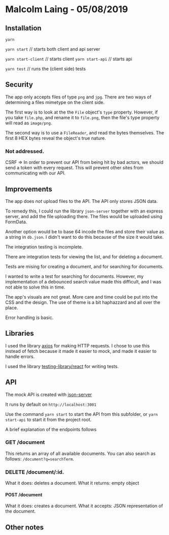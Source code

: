 # Malcolm Laing - 05/08/2019

## Installation

`yarn`

`yarn start` // starts both client and api server

`yarn start-client` // starts client
`yarn start-api` // starts api

`yarn test` // runs the (client side) tests

## Security

The app only accepts files of type `png` and `jpg`. There are two ways of determining a files mimetype on the client side.

The first way is to look at the the `File` object's `type` property. However, if you take `file.php`, and rename it to `file.png`, then the file's type property will read as `image/png`.

The second way is to use a `FileReader`, and read the bytes themselves. The first 8 HEX bytes reveal the object's true nature.

### Not addressed.

CSRF => In order to prevent our API from being hit by bad actors, we should send a token with every request. This will prevent other sites from communicating with our API.

## Improvements

The app does _not_ upload files to the API. The API only stores JSON data.

To remedy this, I could run the library `json-server` together with an express server, and add the file uploading there. The files would be uploaded using FormData.

Another option would be to base 64 incode the files and store their value as a string in `db.json`. I didn't want to do this because of the size it would take.

The integration testing is incomplete.

There are integration tests for viewing the list, and for deleting a document.

Tests are mising for creating a document, and for searching for documents.

I wanted to write a test for searching for documents. However, my implementation of a debounced search value made this difficult, and I was not able to solve this in time.

The app's visuals are not great. More care and time could be put into the CSS and the design. The use of theme is a bit haphazzard and all over the place.

Error handling is basic.

## Libraries

I used the library [axios](https://github.com/axios/axios) for making HTTP requests. I chose to use this instead of fetch because it made it easier to mock, and made it easier to handle errors.

I used the library [testing-library/react](https://github.com/testing-library/react-testing-library) for writing tests.

## API

The mock API is created with [json-server](https://github.com/typicode/json-server)

It runs by default on `http://localhost:3001`

Use the command `yarn start` to start the API from this subfolder, or `yarn start-api` to start it from the project root.

A brief explanation of the endpoints follows

### GET /document

This returns an array of all available documents. You can also search as follows: `/document?q=searchTerm`.

### DELETE /document/:id.

What it does: deletes a document.
What it returns: empty object

#### POST /document

What it does: creates a document.
What it accepts: JSON representation of the document.

## Other notes
